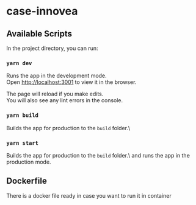 # case-innovea

## Available Scripts

In the project directory, you can run:

### `yarn dev`

Runs the app in the development mode.\
Open [http://localhost:3001](http://localhost:3001) to view it in the browser.

The page will reload if you make edits.\
You will also see any lint errors in the console.

### `yarn build`

Builds the app for production to the `build` folder.\

### `yarn start`

Builds the app for production to the `build` folder.\ and runs the app in the production mode.

## Dockerfile

There is a docker file ready in case you want to run it in container
